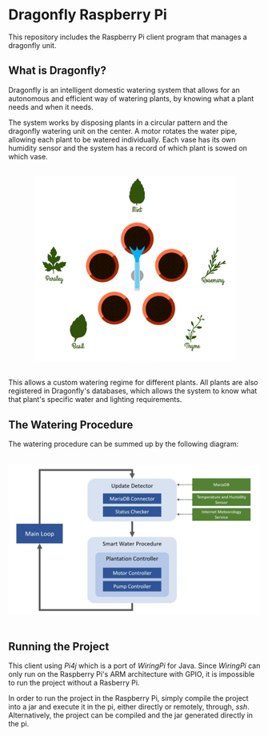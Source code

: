 # Dragonfly Raspberry Pi 

This repository includes the Raspberry Pi client program that manages a dragonfly unit.


## What is Dragonfly?

Dragonfly is an intelligent domestic watering system that allows for an autonomous and efficient way of watering plants, by knowing what a plant needs and when it needs.

The system works by disposing plants in a circular pattern and the dragonfly watering unit on the center. A motor rotates the water pipe, allowing each plant to be watered individually. Each vase has its own humidity sensor and the system has a record of which plant is sowed on which vase.

<br>
<div style="text-align: center;">
<img src="docs/system.png" width=400>
</div>
<br>

This allows a custom watering regime for different plants. All plants are also registered in Dragonfly's databases, which allows the system to know what that plant's specific water and lighting requirements.

## The Watering Procedure

The watering procedure can be summed up by the following diagram:

<br>
<div style="text-align: center;">
<img src="docs/diagram.jpg" width=740>
</div>
<br>


## Running the Project

This client using *Pi4j* which is a port of *WiringPi* for Java. Since *WiringPi* can only run on the Raspberry Pi's ARM architecture with GPIO, it is impossible to run the project without a Rasberry Pi.

In order to run the project in the Raspberry Pi, simply compile the project into a jar and execute it in the pi, either directly or remotely, through, *ssh*. Alternatively, the project can be compiled and the jar generated directly in the pi.